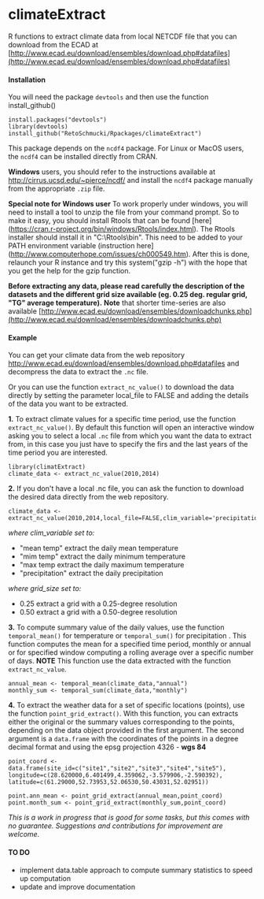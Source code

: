 # climateExtract

R functions to extract climate data from local NETCDF file that you can download from the
ECAD at [http://www.ecad.eu/download/ensembles/download.php#datafiles](http://www.ecad.eu/download/ensembles/download.php#datafiles)



#### Installation
You will need the package `devtools` and then use the function install_github()
```
install.packages("devtools")
library(devtools)
install_github("RetoSchmucki/Rpackages/climateExtract")
```

This package depends on the `ncdf4` package. For Linux or MacOS users, the `ncdf4` can be installed directly from CRAN.

**Windows** users, you should refer to the instructions available at http://cirrus.ucsd.edu/~pierce/ncdf/ and install the `ncdf4` package manually from the appropriate `.zip` file.

**Special note for Windows user** To work properly under windows, you will need to install a tool to unzip the file from your command prompt. So to make it easy, you should install Rtools that can be found [here] (https://cran.r-project.org/bin/windows/Rtools/index.html). The Rtools installer should install it in "C:\Rtools\bin". This need to be added to your PATH environment variable (instruction here](http://www.computerhope.com/issues/ch000549.htm). After this is done, relaunch your R instance and try this system("gzip -h") with the hope that you get the help for the gzip function.


**Before extracting any data, please read carefully the description of the datasets and the different grid size available (eg. 0.25 deg. regular grid, "TG" average temperature).** 
**Note** that shorter time-series are also available [http://www.ecad.eu/download/ensembles/downloadchunks.php](http://www.ecad.eu/download/ensembles/downloadchunks.php)


#### Example

You can get your climate data from the web repository http://www.ecad.eu/download/ensembles/download.php#datafiles and decompress the data to extract the `.nc` file.

Or you can use the function `extract_nc_value()` to download the data directly by setting the parameter local_file to FALSE and adding the details of the data you want to be extracted.




**1.** To extract climate values for a specific time period, use the function `extract_nc_value()`. By default this function will open an interactive window asking you to select a local `.nc` file from which you want the data to extract from, in this case you just have to specify the firs and the last years of the time period you are interested. 
```
library(climatExtract)
climate_data <- extract_nc_value(2010,2014)
```
**2.** If you don't have a local .nc file, you can ask the function to download the desired data directly from the web repository.
```
climate_data <- extract_nc_value(2010,2014,local_file=FALSE,clim_variable='precipitation',grid_size=0.25)
```
*where clim_variable set to:*
* "mean temp" extract the daily mean temperature
* "mim temp" extract the daily minimum temperature
* "max temp extract the daily maximum temperature
* "precipitation" extract the daily precipitation

*where grid_size set to:*
* 0.25 extract a grid with a 0.25-degree resolution
* 0.50 extract a grid with a 0.50-degree resolution

**3.** To compute summary value of the daily values, use the function `temporal_mean()` for temperature or `temporal_sum()` for precipitation . This function computes the mean for a specified time period, monthly or annual or for specified window computing a rolling average over a specific number of days. **NOTE** This function use the data extracted with the function `extract_nc_value`.

```
annual_mean <- temporal_mean(climate_data,"annual")
monthly_sum <- temporal_sum(climate_data,"monthly")
```
**4.** To extract the weather data for a set of specific locations (points), use the function `point_grid_extract()`. With this function, you can extracts either the original or the summary values corresponding to the points, depending on the data object provided in the first argument. The second argument is a `data.frame` with the coordinates of the points in a degree decimal format and using the epsg projection 4326 - **wgs 84** 

```
point_coord <- data.frame(site_id=c("site1","site2","site3","site4","site5"), longitude=c(28.620000,6.401499,4.359062,-3.579906,-2.590392), latitude=c(61.29000,52.73953,52.06530,50.43031,52.02951)) 

point.ann_mean <- point_grid_extract(annual_mean,point_coord)
point.month_sum <- point_grid_extract(monthly_sum,point_coord)
```

*This is a work in progress that is good for some tasks, but this comes with no guarantee. Suggestions and contributions for improvement are welcome.*

#### TO DO
* implement data.table approach to compute summary statistics to speed up computation
* update and improve documentation 


